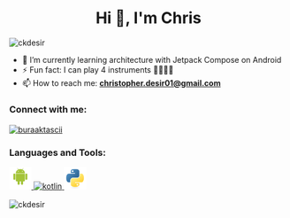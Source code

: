 <h1 align="center">Hi 👋, I'm Chris</h1>

<p align="left"> <img src="https://komarev.com/ghpvc/?username=ckdesir&label=Profile%20views&color=0e75b6&style=flat" alt="ckdesir" /> </p>

- 🌱 I’m currently learning architecture with Jetpack Compose on Android
- ⚡ Fun fact: I can play 4 instruments 🎸📯🎺🎷
- 📫 How to reach me: **christopher.desir01@gmail.com**

<h3 align="left">Connect with me:</h3>
<p align="left">
<a href="https://www.linkedin.com/in/christopher-desir/" target="blank"><img align="center" src="https://raw.githubusercontent.com/rahuldkjain/github-profile-readme-generator/master/src/images/icons/Social/linked-in-alt.svg" alt="buraaktascii" height="30" width="40" /></a>
</p>

<h3 align="left">Languages and Tools:</h3>
<p align="left"> <a href="https://developer.android.com" target="_blank" rel="noreferrer"> <img src="https://raw.githubusercontent.com/devicons/devicon/master/icons/android/android-original-wordmark.svg" alt="android" width="40" height="40"/> </a> <a href="https://kotlinlang.org" target="_blank" rel="noreferrer"> <img src="https://www.vectorlogo.zone/logos/kotlinlang/kotlinlang-icon.svg" alt="kotlin" width="40" height="40"/> </a> <a href="https://www.python.org" target="_blank" rel="noreferrer"> <img src="https://raw.githubusercontent.com/devicons/devicon/master/icons/python/python-original.svg" alt="python" width="40" height="40"/> </a> </p>

<p><img align="center" src="https://github-readme-streak-stats.herokuapp.com/?user=ckdesir&" alt="ckdesir" /></p>
